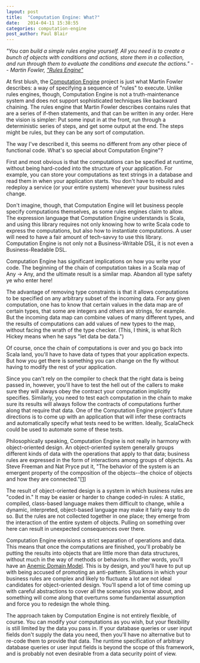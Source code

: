 ```yaml
---
layout: post
title:  "Computation Engine: What?"
date:   2014-04-11 15:38:55
categories: computation-engine 
post_author: Paul Blair
---
```


*"You can build a simple rules engine yourself. All you need is to create a bunch of objects with conditions and actions, store them in a collection, and run through them to evaluate the conditions and execute the actions." -- Martin Fowler, ["Rules Engine"][rules-engine]*

At first blush, the [Computation Engine][computation-engine] project is just what Martin Fowler describes: a way of specifying a sequence of "rules" to execute. Unlike rules engines, though, Computation Engine is not a truth-maintenance system and does not support sophisticated techniques like backward chaining. The rules engine that Martin Fowler describes contains rules that are a series of if-then statements, and that can be written in any order. Here the vision is simpler: Put some input in at the front, run through a deterministic series of steps, and get some output at the end. The steps might be rules, but they can be any sort of computation.

The way I've described it, this seems no different from any other piece of functional code. What's so special about Computation Engine"?

First and most obvious is that the computations can be specified at runtime, without being
hard-coded into the structure of your application. For example, you can store your
computations as text strings in a database and read them in when your application starts.
You don't have to rebuild and redeploy a service (or your entire system) whenever your business rules change.

Don't imagine, though, that Computation Engine will let business people specify computations themselves, as some rules engines claim to allow. The expression language that Computation Engine understands is Scala, and using this library requires not only knowing how to write Scala code to express the computations, but also how to instantiate computations. A user will need to have a fair amount of tech-savvy to use this library. Computation Engine is not only not a Business-Writable DSL, it is not even a Business-Readable DSL.

Computation Engine has significant implications on how you write your code. The beginning of the chain of computation takes in a Scala map of Any -> Any, and the ultimate result is a similar map. Abandon all type safety ye who enter here!

The advantage of removing type constraints is that it allows computations to be specified on any arbitrary subset of the incoming data. For any given computation, one has to know that certain values in the data map are of certain types, that some are integers and others are strings, for example. But the incoming data map can combine values of many different types, and the results of computations can add values of new types to the map, without facing the wrath of the type checker. (This, I think, is what Rich Hickey means when he says "let data be data.")

Of course, once the chain of computations is over and you go back into Scala land, you'll have to have data of types that your application expects. But how you get there is something you can change on the fly without having to modify the rest of your application.

Since you can't rely on the compiler to check that the right data is being passed in, however, you'll have to test the hell out of the callers to make sure they will always obey the contract your computation implicitly specifies. Similarly, you need to test each computation in the chain to make sure its results will always follow the contracts of computations further along that require that data. One of the Computation Engine project's future directions is to come up with an application that will infer these contracts and automatically specify what tests need to be written. Ideally, ScalaCheck could be used to automate some of these tests.

Philosophically speaking, Computation Engine is not really in harmony with object-oriented design. An object-oriented system generally groups different kinds of data with the operations that apply to that data; business rules are expressed in the form of interactions among groups of objects. As Steve Freeman and Nat Pryce put it, "The behavior of the system is an emergent property of the composition of the objects--the choice of objects and how they are connected."[[1][emergent-property]]

The result of object-oriented design is a system in which business rules are "coded in." It may be easier or harder to change coded-in rules: A static, compiled, class-based language makes them difficult to change, while a dynamic, interpreted, object-based language may make it fairly easy to do so. But the rules are not collected together in one place; they emerge from the interaction of the entire system of objects. Pulling on something over here can result in unexpected consequences over there.

Computation Engine envisions a strict separation of operations and data. This means that once the computations are finished, you'll probably be putting the results into objects that are little more than data structures, without much in the way of methods or behaviors. In other words, you'll have an [Anemic Domain Model][anemic-model]. This is by design, and you'll have to put up with being accused of promoting an anti-pattern. Situations in which your business rules are complex and likely to fluctuate a lot are not ideal candidates for object-oriented design. You'll spend a lot of time coming up with careful abstractions to cover all the scenarios you know about, and something will come along that overturns some fundamental assumption and force you to redesign the whole thing.

The approach taken by Computation Engine is not entirely flexible, of course. You can modify your computations as you wish, but your flexibility is still limited by the data you pass in. If your database queries or user input fields don't supply the data you need, then you'll have no alternative but to re-code them to provide that data. The runtime specification of arbitrary database queries or user input fields is beyond the scope of this framework, and is probably not even desirable from a data security point of view. 

[rules-engine]:    http://martinfowler.com/bliki/RulesEngine.html
[computation-engine]:    http://github.com/cyrusinnovation/computation-engine
[emergent-property]: http://books.google.com/books?id=QJA3dM8Uix0C&lpg=PT45&ots=zrUiA-fCJo&pg=PT45#v=onepage&q&f=false
[anemic-model]: http://www.martinfowler.com/bliki/AnemicDomainModel.html

